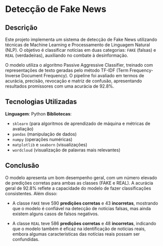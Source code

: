 # Detecção de Fake News

## Descrição

Este projeto implementa um sistema de detecção de Fake News utilizando técnicas de Machine Learning e Processamento de Linguagem Natural (NLP). O objetivo é classificar notícias em duas categorias: `FAKE` (falsas) e `REAL` (verdadeiras), auxiliando no combate à desinformação.

O modelo utiliza o algoritmo Passive Aggressive Classifier, treinado com representações de texto geradas pelo método TF-IDF (Term Frequency-Inverse Document Frequency). O pipeline foi avaliado em termos de acurácia, precisão, revocação e matriz de confusão, apresentando resultados promissores com uma acurácia de 92.8%.

## Tecnologias Utilizadas

**Linguagem**: Python
**Bibliotecas**:
- `sklearn` (para algoritmos de aprendizado de máquina e métricas de avaliação)
- `pandas` (manipulação de dados)
- `numpy` (operações numéricas)
- `matplotlib` e `seaborn` (visualizações)
- `wordcloud` (visualização de palavras mais relevantes)

## Conclusão

O modelo apresenta um bom desempenho geral, com um número elevado de predições corretas para ambas as classes (FAKE e REAL). A acurácia geral de 92.8% reflete a capacidade do modelo de fazer classificações consistentes. Além disso:

- A classe `FAKE` teve 590 **predições corretas** e 43 **incorretas**, mostrando que o modelo é confiável na detecção de notícias falsas, mas ainda existem alguns casos de falsos negativos.

- A classe `REAL` teve 586 **predições corretas** e 48 **incorretas**, indicando que o modelo também é eficaz na identificação de notícias reais, embora algumas características das notícias reais possam ser confundidas.
